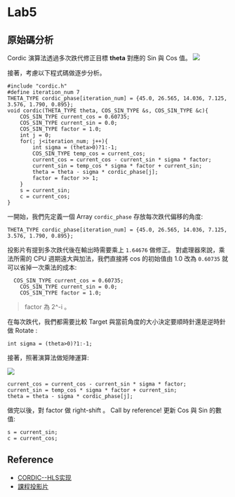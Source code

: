 # Lab5

## 原始碼分析

Cordic 演算法透過多次跌代修正目標 **theta** 對應的 Sin 與 Cos 值。
![](https://www.rfwireless-world.com/images/CORDIC-rotation-angles.jpg)

接著，考慮以下程式碼做逐步分析。
```c=
#include "cordic.h"
#define iteration_num 7
THETA_TYPE cordic_phase[iteration_num] = {45.0, 26.565, 14.036, 7.125, 3.576, 1.790, 0.895};
void cordic(THETA_TYPE theta, COS_SIN_TYPE &s, COS_SIN_TYPE &c){
	COS_SIN_TYPE current_cos = 0.60735;
	COS_SIN_TYPE current_sin = 0.0;
	COS_SIN_TYPE factor = 1.0;
    int j = 0;
    for(; j<iteration_num; j++){
        int sigma = (theta>0)?1:-1;
        COS_SIN_TYPE temp_cos = current_cos;
        current_cos = current_cos - current_sin * sigma * factor;
        current_sin = temp_cos * sigma * factor + current_sin;
        theta = theta - sigma * cordic_phase[j];
        factor = factor >> 1;
    }
    s = current_sin;
    c = current_cos;
}
```
一開始，我們先定義一個 Array `cordic_phase` 存放每次跌代偏移的角度:
```c=
THETA_TYPE cordic_phase[iteration_num] = {45.0, 26.565, 14.036, 7.125, 3.576, 1.790, 0.895};
```
投影片有提到多次跌代後在輸出時需要乘上 `1.64676` 做修正。
對處理器來說，乘法所需的  CPU 週期遠大與加法，我們直接將 cos 的初始值由 1.0 改為 `0.60735` 就可以省掉一次乘法的成本:
```c=
  COS_SIN_TYPE current_cos = 0.60735;
	COS_SIN_TYPE current_sin = 0.0;
	COS_SIN_TYPE factor = 1.0;
```
> factor 為 2^-i 。

在每次跌代，我們都需要比較 Target 與當前角度的大小決定要順時針還是逆時針做 Rotate :
```c=
int sigma = (theta>0)?1:-1;
```
接著，照著演算法做矩陣運算:

![](https://i.imgur.com/GasBZnT.jpg)

```c=
current_cos = current_cos - current_sin * sigma * factor;
current_sin = temp_cos * sigma * factor + current_sin;
theta = theta - sigma * cordic_phase[j];
```
做完以後，對 factor 做 right-shift 。 
Call by reference! 更新 Cos 與 Sin 的數值:
```c=
s = current_sin;
c = current_cos;
```
## Reference
- [CORDIC--HLS实现](https://blog.csdn.net/qq_23831743/article/details/81987777)
- [課程投影片](http://www.aiotlab.org/teaching/fpga/5_CORDIC.pdf)
